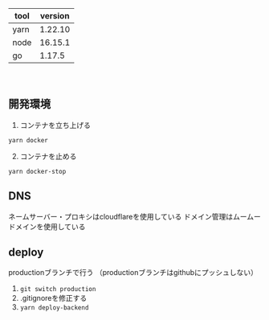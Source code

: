 |tool|version|
|-|-|
|yarn|1.22.10|
|node|16.15.1|
|go|1.17.5|

　
## 開発環境
1. コンテナを立ち上げる
```
yarn docker
```

2. コンテナを止める
```
yarn docker-stop
```

## DNS
ネームサーバー・プロキシはcloudflareを使用している
ドメイン管理はムームードメインを使用している

## deploy
productionブランチで行う
（productionブランチはgithubにプッシュしない）

1. ```git switch production``` 
2. .gitignoreを修正する
3. ```yarn deploy-backend```
